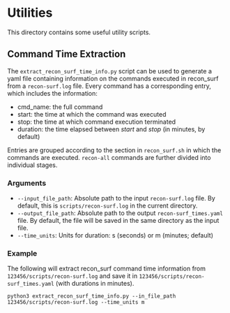 # Utilities

This directory contains some useful utility scripts.

## Command Time Extraction

The `extract_recon_surf_time_info.py` script can be used to generate a yaml file containing information on the commands executed in recon_surf from a `recon-surf.log` file.
Every command has a corresponding entry, which includes the information:
* cmd_name: the full command
* start: the time at which the command was executed
* stop: the time at which command execution terminated
* duration: the time elapsed between *start* and *stop* (in minutes, by default)

Entries are grouped according to the section in `recon_surf.sh` in which the commands are executed.
`recon-all` commands are further divided into individual stages.

### Arguments
* `--input_file_path`: Absolute path to the input `recon-surf.log` file. By default, this is `scripts/recon-surf.log` in the current directory.
* `--output_file_path`: Absolute path to the output `recon-surf_times.yaml` file. By default, the file will be saved in the same directory as the input file.
* `--time_units`: Units for duration: s (seconds) or m (minutes; default)

### Example

The following will extract recon_surf command time information from `123456/scripts/recon-surf.log` and save it in `123456/scripts/recon-surf_times.yaml` (with durations in minutes).

```
python3 extract_recon_surf_time_info.py --in_file_path 123456/scripts/recon-surf.log --time_units m
```

